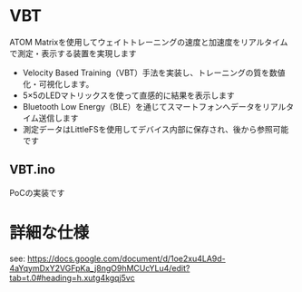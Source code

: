 # VBT

ATOM Matrixを使用してウェイトトレーニングの速度と加速度をリアルタイムで測定・表示する装置を実現します
- Velocity Based Training（VBT）手法を実装し、トレーニングの質を数値化・可視化します。
- 5×5のLEDマトリックスを使って直感的に結果を表示します
- Bluetooth Low Energy（BLE）を通じてスマートフォンへデータをリアルタイム送信します
- 測定データはLittleFSを使用してデバイス内部に保存され、後から参照可能です

## VBT.ino

PoCの実装です


# 詳細な仕様
see: https://docs.google.com/document/d/1oe2xu4LA9d-4aYqymDxY2VGFpKa_j8ngO9hMCUcYLu4/edit?tab=t.0#heading=h.xutg4kgqj5vc

